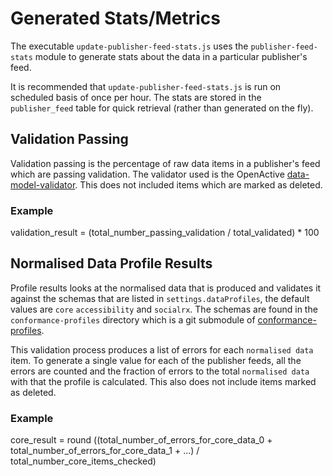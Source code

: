 # Generated Stats/Metrics

The executable `update-publisher-feed-stats.js` uses the `publisher-feed-stats` module to generate stats about the data in a particular publisher's feed.

It is recommended that `update-publisher-feed-stats.js` is run on scheduled basis of once per hour. The stats are stored in the `publisher_feed` table for quick retrieval (rather than generated on the fly).

## Validation Passing

Validation passing is the percentage of raw data items in a publisher's feed which are passing validation. The validator used is the OpenActive [data-model-validator](https://github.com/openactive/data-model-validator). This does not included items which are marked as deleted.

### Example

validation_result = (total_number_passing_validation / total_validated) * 100

## Normalised Data Profile Results

Profile results looks at the normalised data that is produced and validates it against the schemas that are listed in `settings.dataProfiles`, the default values are `core` `accessibility` and `socialrx`. The schemas are found in the `conformance-profiles` directory which is a git submodule of [conformance-profiles](https://github.com/openactive/conformance-profiles/).

This validation process produces a list of errors for each `normalised data` item. To generate a single value for each of the publisher feeds, all the errors are counted and the fraction of errors to the total `normalised data` with that the profile is calculated. This also does not include items marked as deleted.

### Example

core_result = round ((total_number_of_errors_for_core_data_0 + total_number_of_errors_for_core_data_1 + ...) / total_number_core_items_checked)